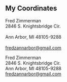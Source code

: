 ## My Coordinates

Fred Zimmerman<br />
2846 S. Knightsbridge Cir.<br />  
Ann Arbor, MI 48105-9288<br />  
fredzannarbor@gmail.com<br />  

Fred Zimmerman  
2846 S. Knightsbridge Cir.  
Ann Arbor, MI 48105-9288  
fredzannarbor@gmail.com  
